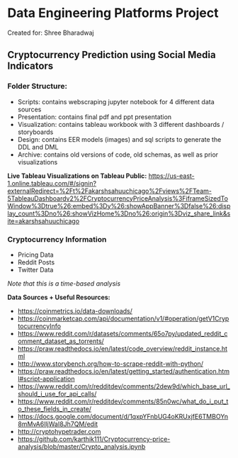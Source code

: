 # Data Engineering Platforms Project

Created for: Shree Bharadwaj 

## Cryptocurrency Prediction using Social Media Indicators


### Folder Structure:
- Scripts: contains webscraping jupyter notebook for 4 different data sources
- Presentation: contains final pdf and ppt presentation 
- Visualization: contains tableau workbook with 3 different dashboards / storyboards
- Design: contains EER models (images) and sql scripts to generate the DDL and DML
- Archive: contains old versions of code, old schemas, as well as prior visualizations

**Live Tableau Visualizations on Tableau Public:** https://us-east-1.online.tableau.com/#/signin?externalRedirect=%2Ft%2Fakarshsahuuchicago%2Fviews%2FTeam-5TableauDashboardv2%2FCryptocurrencyPriceAnalysis%3FiframeSizedToWindow%3Dtrue%26:embed%3Dy%26:showAppBanner%3Dfalse%26:display_count%3Dno%26:showVizHome%3Dno%26:origin%3Dviz_share_link&site=akarshsahuuchicago


### Cryptocurrency Information
- Pricing Data
- Reddit Posts
- Twitter Data
 

*Note that this is a time-based analysis*

**Data Sources + Useful Resources:**
- https://coinmetrics.io/data-downloads/
- https://coinmarketcap.com/api/documentation/v1/#operation/getV1CryptocurrencyInfo
- https://www.reddit.com/r/datasets/comments/65o7py/updated_reddit_comment_dataset_as_torrents/
- https://praw.readthedocs.io/en/latest/code_overview/reddit_instance.html
- http://www.storybench.org/how-to-scrape-reddit-with-python/
- https://praw.readthedocs.io/en/latest/getting_started/authentication.html#script-application
- https://www.reddit.com/r/redditdev/comments/2dew9d/which_base_url_should_i_use_for_api_calls/
- https://www.reddit.com/r/redditdev/comments/85n0wc/what_do_i_put_to_these_fields_in_create/
- https://docs.google.com/document/d/1qxpYFnbUG4oKRUxjfE6TMBOYn8mMvA6IljWaI8Jh7QM/edit
- http://cryptohypetrader.com
- https://github.com/karthik111/Cryptocurrency-price-analysis/blob/master/Crypto_analysis.ipynb



